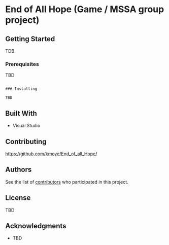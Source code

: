 # End of All Hope (Game / MSSA group project)


## Getting Started

TDB

### Prerequisites

TBD
```

### Installing

TBD
```


## Built With

* Visual Studio


## Contributing

https://github.com/kmoye/End_of_all_Hope/



## Authors

See the list of [contributors](https://github.com/kmoye/End_of_all_Hope/graphs/contributors) who participated in this project.

## License

TBD

## Acknowledgments

* TBD
